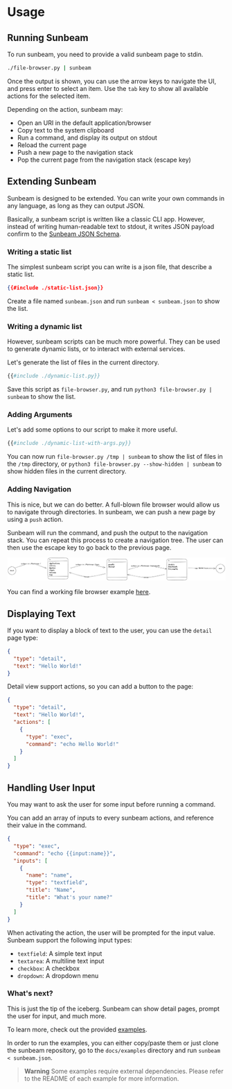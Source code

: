 # Usage

## Running Sunbeam

To run sunbeam, you need to provide a valid sunbeam page to stdin.

```bash
./file-browser.py | sunbeam
```

Once the output is shown, you can use the arrow keys to navigate the UI, and press enter to select an item.
Use the `tab` key to show all available actions for the selected item.

Depending on the action, sunbeam may:

- Open an URI in the default application/browser
- Copy text to the system clipboard
- Run a command, and display its output on stdout
- Reload the current page
- Push a new page to the navigation stack
- Pop the current page from the navigation stack (escape key)

## Extending Sunbeam

Sunbeam is designed to be extended. You can write your own commands in any language, as long as they can output JSON.

Basically, a sunbeam script is written like a classic CLI app. However, instead of writing human-readable text to stdout, it writes JSON payload confirm to the [Sunbeam JSON Schema](https://raw.githubusercontent.com/pomdtr/sunbeam/main/schemas/page.schema.json).

### Writing a static list

The simplest sunbeam script you can write is a json file, that describe a static list.

```json
{{#include ./static-list.json}}
```

Create a file named `sunbeam.json` and run `sunbeam < sunbeam.json` to show the list.

### Writing a dynamic list

However, sunbeam scripts can be much more powerful. They can be used to generate dynamic lists, or to interact with external services.

Let's generate the list of files in the current directory.

```python
{{#include ./dynamic-list.py}}
```

Save this script as `file-browser.py`, and run `python3 file-browser.py | sunbeam` to show the list.

### Adding Arguments

Let's add some options to our script to make it more useful.

```python
{{#include ./dynamic-list-with-args.py}}
```

You can now run `file-browser.py /tmp | sunbeam` to show the list of files in the `/tmp` directory, or `python3 file-browser.py --show-hidden | sunbeam` to show hidden files in the current directory.

### Adding Navigation

This is nice, but we can do better. A full-blown file browser would allow us to navigate through directories.
In sunbeam, we can push a new page by using a `push` action.

Sunbeam will run the command, and push the output to the navigation stack.
You can repeat this process to create a navigation tree.
The user can then use the escape key to go back to the previous page.

![Navigation](./navigation.excalidraw.png)

You can find a working file browser example [here](../examples/file-browser/README.md).

## Displaying Text

If you want to display a block of text to the user, you can use the `detail` page type:

```json
{
  "type": "detail",
  "text": "Hello World!"
}
```

Detail view support actions, so you can add a button to the page:

```json
{
  "type": "detail",
  "text": "Hello World!",
  "actions": [
    {
      "type": "exec",
      "command": "echo Hello World!"
    }
  ]
}
```

## Handling User Input

You may want to ask the user for some input before running a command.

You can add an array of inputs to every sunbeam actions, and reference their value in the command.

```json
{
  "type": "exec",
  "command": "echo {{input:name}}",
  "inputs": [
    {
      "name": "name",
      "type": "textfield",
      "title": "Name",
      "title": "What's your name?"
    }
  ]
}
```

When activating the action, the user will be prompted for the input value.
Sunbeam support the following input types:

- `textfield`: A simple text input
- `textarea`: A multiline text input
- `checkbox`: A checkbox
- `dropdown`: A dropdown menu

### What's next?

This is just the tip of the iceberg. Sunbeam can show detail pages, prompt the user for input, and much more.

To learn more, check out the provided [examples](../examples/index.md).

In order to run the examples, you can either copy/paste them or just clone the sunbeam repository, go to the `docs/examples` directory and run `sunbeam < sunbeam.json`.

> **Warning** Some examples require external dependencies. Please refer to the README of each example for more information.
